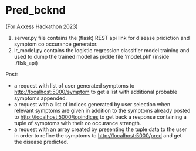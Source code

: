 # Pred_bcknd

(For Axxess Hackathon 2023)

1. server.py file contains the (flask) REST api link for disease pridiction and symptom co occurance generator.
2. lr_model.py contains the logistic regression classifier model training and used to dump the trained model as pickle file 'model.pkl' (inside ./flsk_api)

Post:

- a request with list of user generated symptoms to <http://localhost:5000/symptom> to get a list with additional probable symptoms appended.
- a request with a list of indices generated by user selection when relevant symptoms are given in addition to the symptoms already posted to <http://localhost:5000/topindices> to get back a response containing a tuple of symptoms with their co occurance strength.
- a request with an array created by presenting the tuple data to the user in order to refine the symptoms to <http://localhost:5000/pred> and get the disease predicted.
